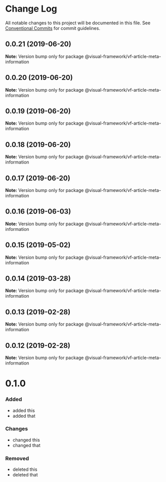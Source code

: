 # Change Log

All notable changes to this project will be documented in this file.
See [Conventional Commits](https://conventionalcommits.org) for commit guidelines.

## 0.0.21 (2019-06-20)

**Note:** Version bump only for package @visual-framework/vf-article-meta-information





## 0.0.20 (2019-06-20)

**Note:** Version bump only for package @visual-framework/vf-article-meta-information





## 0.0.19 (2019-06-20)

**Note:** Version bump only for package @visual-framework/vf-article-meta-information





## 0.0.18 (2019-06-20)

**Note:** Version bump only for package @visual-framework/vf-article-meta-information





## 0.0.17 (2019-06-20)

**Note:** Version bump only for package @visual-framework/vf-article-meta-information





## 0.0.16 (2019-06-03)

**Note:** Version bump only for package @visual-framework/vf-article-meta-information





## 0.0.15 (2019-05-02)

**Note:** Version bump only for package @visual-framework/vf-article-meta-information





## 0.0.14 (2019-03-28)

**Note:** Version bump only for package @visual-framework/vf-article-meta-information





## 0.0.13 (2019-02-28)

**Note:** Version bump only for package @visual-framework/vf-article-meta-information





## 0.0.12 (2019-02-28)

**Note:** Version bump only for package @visual-framework/vf-article-meta-information





# 0.1.0

### Added
- added this
- added that

### Changes

- changed this
- changed that

### Removed

- deleted this
- deleted that
